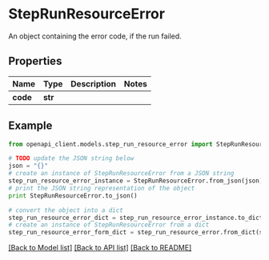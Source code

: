 # StepRunResourceError

An object containing the error code, if the run failed.

## Properties
Name | Type | Description | Notes
------------ | ------------- | ------------- | -------------
**code** | **str** |  | 

## Example

```python
from openapi_client.models.step_run_resource_error import StepRunResourceError

# TODO update the JSON string below
json = "{}"
# create an instance of StepRunResourceError from a JSON string
step_run_resource_error_instance = StepRunResourceError.from_json(json)
# print the JSON string representation of the object
print StepRunResourceError.to_json()

# convert the object into a dict
step_run_resource_error_dict = step_run_resource_error_instance.to_dict()
# create an instance of StepRunResourceError from a dict
step_run_resource_error_form_dict = step_run_resource_error.from_dict(step_run_resource_error_dict)
```
[[Back to Model list]](../README.md#documentation-for-models) [[Back to API list]](../README.md#documentation-for-api-endpoints) [[Back to README]](../README.md)


